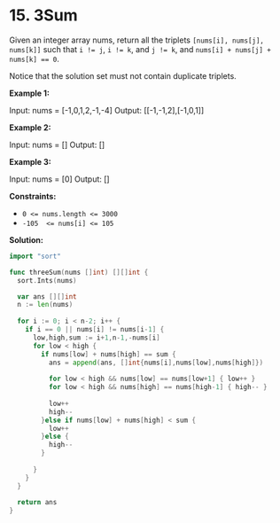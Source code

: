 # 15.  3Sum

Given an integer array nums, return all the triplets  `[nums[i], nums[j], nums[k]]`  such that  `i != j`,  `i != k`, and  `j != k`, and  `nums[i] + nums[j] + nums[k] == 0`.

Notice that the solution set must not contain duplicate triplets.

**Example 1:**

Input: nums = [-1,0,1,2,-1,-4]
Output: [[-1,-1,2],[-1,0,1]]

**Example 2:**

Input: nums = []
Output: []

**Example 3:**

Input: nums = [0]
Output: []

**Constraints:**

-   `0 <= nums.length <= 3000`
-   `-105  <= nums[i] <= 105`

**Solution:**

```go
import "sort"

func threeSum(nums []int) [][]int {
  sort.Ints(nums)

  var ans [][]int
  n := len(nums)
  
  for i := 0; i < n-2; i++ {
    if i == 0 || nums[i] != nums[i-1] {
      low,high,sum := i+1,n-1,-nums[i]
      for low < high {
        if nums[low] + nums[high] == sum {
          ans = append(ans, []int{nums[i],nums[low],nums[high]})
          
          for low < high && nums[low] == nums[low+1] { low++ }
          for low < high && nums[high] == nums[high-1] { high-- }
          
          low++
          high--
        }else if nums[low] + nums[high] < sum { 
          low++ 
        }else {
          high--
        }
        
      }
    }
  }
  
  return ans
}
```